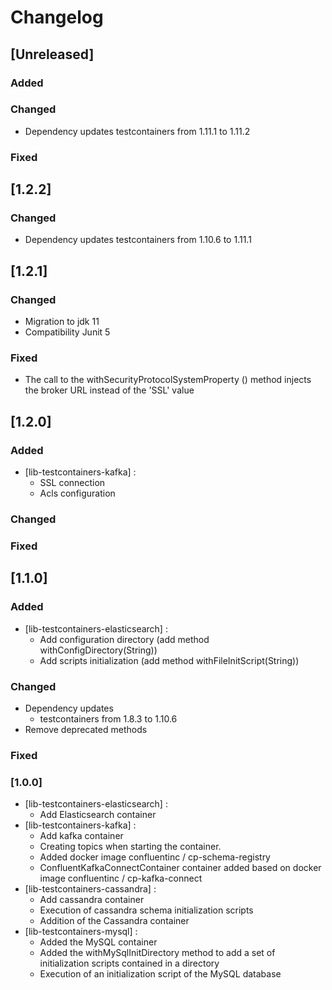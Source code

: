 # Changelog

## [Unreleased]
### Added
    
### Changed

- Dependency updates testcontainers from 1.11.1 to 1.11.2

### Fixed

## [1.2.2]
    
### Changed

- Dependency updates testcontainers from 1.10.6 to 1.11.1

## [1.2.1]
    
### Changed

- Migration to jdk 11
- Compatibility Junit 5

### Fixed

- The call to the withSecurityProtocolSystemProperty () method injects the broker URL instead of the 'SSL' value 

## [1.2.0]
### Added
- [lib-testcontainers-kafka] :
    - SSL connection
    - Acls configuration
    
### Changed

### Fixed

## [1.1.0]
### Added
- [lib-testcontainers-elasticsearch] :
    - Add configuration directory (add method withConfigDirectory(String))
    - Add scripts initialization (add method withFileInitScript(String))

### Changed
- Dependency updates
    - testcontainers from 1.8.3 to 1.10.6
- Remove deprecated methods

### Fixed

### [1.0.0]

- [lib-testcontainers-elasticsearch] :
    - Add Elasticsearch container
- [lib-testcontainers-kafka] :
    - Add kafka container
    - Creating topics when starting the container.
    - Added docker image confluentinc / cp-schema-registry
    - ConfluentKafkaConnectContainer container added based on docker image confluentinc / cp-kafka-connect        
- [lib-testcontainers-cassandra] :
    - Add cassandra container
    - Execution of cassandra schema initialization scripts
    - Addition of the Cassandra container
- [lib-testcontainers-mysql] :
    - Added the MySQL container
    - Added the withMySqlInitDirectory method to add a set of initialization scripts contained in a directory
    - Execution of an initialization script of the MySQL database    
